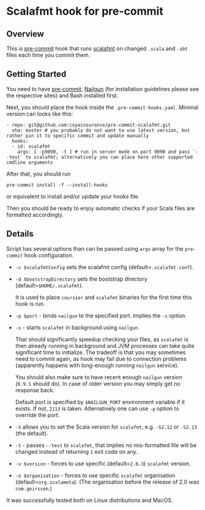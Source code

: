 # Scalafmt hook for pre-commit

## Overview

This is [pre-commit](https://pre-commit.com/) hook that runs [scalafmt](scalameta.org/scalafmt/)
on changed `.scala` and `.sbt` files each time you commit them.

## Getting Started

You need to have [pre-commit](https://pre-commit.com/),
[Nailgun](https://github.com/facebook/nailgun#readme) (for installation
guidelines please see the respective sites) and Bash installed first.

Next, you should place the hook inside the `.pre-commit-hooks.yaml`. Minimal version can looks like this:
```
- repo: git@github.com:coyainsurance/pre-commit-scalafmt.git
  sha: master # you probably do not want to use latest version, but rather pin it to specific commit and update manually
  hooks:
  - id: scalafmt
    args: [ -p9090, -t ] # run in server mode on port 9090 and pass `--test` to scalafmt; alternatively you can place here other supported cmdline arguments
```

After that, you should run
```
pre-commit install -f --install-hooks
```
or equivalent to install and/or update your hooks file.

Then you should be ready to enjoy automatic checks if your Scala files are formatted accordingly.

## Details

Script has several options than can be passed using `args` array for the `pre-commit` hook configuration.

- `-c $scalafmtConfig` sets the scalafmt config (default=`.scalafmt.conf`).

- `-d $bootstrapDirectory` sets the bootstrap directory (default=`$HOME/.scalafmt`).

  It is used to place `coursier` and `scalafmt` binaries for the first time this hook is run.

- `-p $port` - binds `nailgun` to the specified port. Implies the `-s` option.

- `-s` - starts `scalafmt` in background using `nailgun`.

  That should significantly speedup checking your files, as `scalafmt` is then already running in background
  and JVM processes can take quite significant time to initialize.
  The tradeoff is that you may sometimes need to commit again, as hook may fail due to connection problems
  (apparently happens with long-enough running `nailgun` service).

  You should also make sure to have recent enough `nailgun` version (`0.9.1` should do).
  In case of older version you may simply get no response back.

  Default port is specified by `$NAILGUN_PORT` environment variable if it exists. If not, `2113` is taken.
  Alternatively one can use `-p` option to override the port.

- `-S` allows you to set the Scala version for `scalafmt`, e.g. `-S2.12` or `-S2.13` (the default).

- `-t` - passes `--test` to `scalafmt`, that implies no mis-formatted file will be changed instead of returning `1` exit code on any.

- `-v $version` - forces to use specific (default=`2.6.3`) `scalafmt` version.

- `-o $organisation` - forces to use specific `scalafmt` organisation (default=`org.scalameta`). (The organisation before the release of 2.0 was `com.geirsson`.)

It was successfully tested both on Linux distributions and MacOS.

